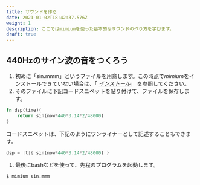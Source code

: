 ```yaml
---
title: サウンドを作る
date: 2021-01-02T18:42:37.576Z
weight: 1
description: ここではmimiumを使った基本的なサウンドの作り方を学びます。
draft: true
---
```

## 440Hzのサイン波の音をつくろう

1. 初めに「sin.mmm」というファイルを用意します。この時点で*mimium*をインストールできていない場合は、「 [*インストール*](https://mimium.org/en/docs/getting-started/installation/)」 を参照してください。
1. そのファイルに下記コードスニペットを貼り付けて、ファイルを保存します。

```rust
fn dsp(time){
    return sin(now*440*3.14*2/48000)
}
```

コードスニペットは、下記のようにワンライナーとして記述することもできます。

```rust
dsp = |t|{ sin(now*440*3.14*2/48000) }
```

1. 最後にbashなどを使って、先程のプログラムを起動します。

```bash
$ mimium sin.mmm
```